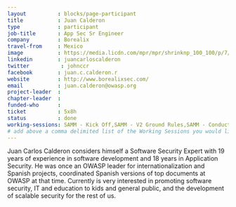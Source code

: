 ```yaml
---
layout          : blocks/page-participant
title           : Juan Calderon
type            : participant
job-title       : App Sec Sr Engineer
company         : Borealix
travel-from     : Mexico
image           : https://media.licdn.com/mpr/mpr/shrinknp_100_100/p/7/000/1cf/3dc/0f72c04.jpg
linkedin        : juancarloscalderon
twitter          : johnccr
facebook        : juan.c.calderon.r
website         : http://www.borealixsec.com/
email           : juan.calderon@owasp.org
project-leader  :
chapter-leader  :
funded-who      :
ticket          : 5x8h
status          : done
working-sessions: SAMM - Kick Off,SAMM - V2 Ground Rules,SAMM - Conducting Assessments,Dependency Check,Threat Modeling Diagramming Techniques,Creating AppSec Talent (next 100k professionals),A7 - Insufficient Attack Protection,SAMM - OWASP Project alignment,SAMM - Stories and Templates,Crowdsourcing Security Knowledge,Visit Bletchley Park,AppSec Review and Pentest Playbook,Webgoat,Writing Security Tests,ZAP,Hackathon - Beyond OWASP Top Ten,,Teaching Attacker perspective to Developers,Owasp Latam Region,Closing party,Machine Learning and Security,SAMM - Maturity Models tool,Role of Security Certification,Due Diligence Playbook,Sign Ceremony for Owasp Top 10 2017,owasp-Website,Recommending ESAPI in Top 10,WAF Best Practices,Webgoat,Visit Bletchley Park
# add above a comma delimited list of the Working Sessions you would like to attend (use the session's title)
---
```


<!-- put more details about participant here -->
Juan Carlos Calderon considers himself a Software Security Expert with 19 years of experience in software development and 18 years in Application Security. He was once an OWASP leader for internationalization and Spanish projects, coordinated Spanish versions of top documents at OWASP at that time. Currently is very interested in promoting software security, IT and education to kids and general public, and the development of scalable security for the rest of us.
